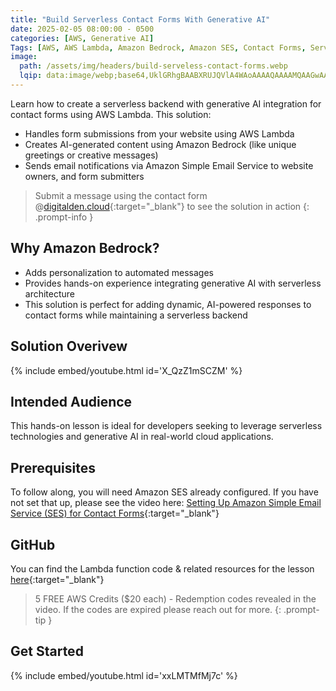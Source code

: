 ```yaml
---
title: "Build Serverless Contact Forms With Generative AI"
date: 2025-02-05 08:00:00 - 0500
categories: [AWS, Generative AI]
Tags: [AWS, AWS Lambda, Amazon Bedrock, Amazon SES, Contact Forms, Serverless, Generative AI]
image: 
  path: /assets/img/headers/build-serveless-contact-forms.webp
  lqip: data:image/webp;base64,UklGRhgBAABXRUJQVlA4WAoAAAAQAAAAMQAAGwAAQUxQSBwAAAABH9D/iAgoaSMJ2g+vfw0ndPHBiP5PAOY8FG4uVlA4INYAAACQBQCdASoyABwAPsVSoUunpKMht/VYAPAYiWYAtkQdA7TYzXVIYlcELNrJibxeaC/vkAehpAD++l+jgT/doat9XQ55gN9QXL8NdQ8wgCP9XPbqGPb+nP4v9XjyISXFry0m3oB4/0oF/4bHHSnHdWboUq7B2EcAudx8qUuAMypa6lPynQ9LYu7C9nLiAiEJpIji1pR7mKAu5rR4mdqUlpjfzVZoH9F3A50xiw1b/z+Xikngf8Y9CGBpDBeYjJz76iADZ3BD++dPDCyWEmrIytDzHkRuAAAA
---
```


Learn how to create a serverless backend with generative AI integration for contact forms using AWS Lambda. This solution:
- Handles form submissions from your website using AWS Lambda
- Creates AI-generated content using Amazon Bedrock (like unique greetings or creative messages)
- Sends email notifications via Amazon Simple Email Service to website owners, and form submitters

> Submit a message using the contact form @[digitalden.cloud](https://digitalden.cloud/#contact){:target="_blank"} to see the solution in action
{: .prompt-info }

## Why Amazon Bedrock?
- Adds personalization to automated messages
- Provides hands-on experience integrating generative AI with serverless architecture
- This solution is perfect for adding dynamic, AI-powered responses to contact forms while maintaining a serverless backend

## Solution Overivew
{% include embed/youtube.html id='X_QzZ1mSCZM' %}

## Intended Audience
This hands-on lesson is ideal for developers seeking to leverage serverless technologies and generative AI in real-world cloud applications.

## Prerequisites
To follow along, you will need Amazon SES already configured. If you have not set that up, please see the video here: [Setting Up Amazon Simple Email Service (SES) for Contact Forms](https://www.youtube.com/watch?v=VzmPzokOLfQ&t=33s&ab_channel=Hands-OnWithDigitalDen){:target="_blank"}

## GitHub
You can find the Lambda function code & related resources for the lesson [here](https://github.com/DigitalDenCloud/build-genai-aws-serverless-contact-forms){:target="_blank"}

> 5 FREE AWS Credits ($20 each) - Redemption codes revealed in the video. If the codes are expired please reach out for more.
{: .prompt-tip }

## Get Started
{% include embed/youtube.html id='xxLMTMfMj7c' %}